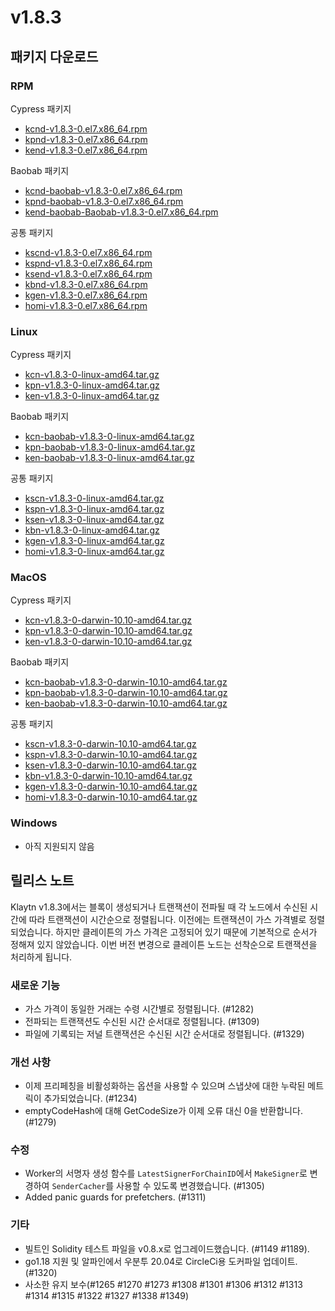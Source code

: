 # v1.8.3

## 패키지 다운로드

### RPM <a id="rpm"></a>

Cypress 패키지

- [kcnd-v1.8.3-0.el7.x86_64.rpm](https://packages.klaytn.net/klaytn/v1.8.3/kcnd-v1.8.3-0.el7.x86_64.rpm)
- [kpnd-v1.8.3-0.el7.x86_64.rpm](https://packages.klaytn.net/klaytn/v1.8.3/kpnd-v1.8.3-0.el7.x86_64.rpm)
- [kend-v1.8.3-0.el7.x86_64.rpm](https://packages.klaytn.net/klaytn/v1.8.3/kend-v1.8.3-0.el7.x86_64.rpm)

Baobab 패키지

- [kcnd-baobab-v1.8.3-0.el7.x86_64.rpm](https://packages.klaytn.net/klaytn/v1.8.3/kcnd-baobab-v1.8.3-0.el7.x86_64.rpm)
- [kpnd-baobab-v1.8.3-0.el7.x86_64.rpm](https://packages.klaytn.net/klaytn/v1.8.3/kpnd-baobab-v1.8.3-0.el7.x86_64.rpm)
- [kend-baobab-Baobab-v1.8.3-0.el7.x86_64.rpm](https://packages.klaytn.net/klaytn/v1.8.3/kend-baobab-v1.8.3-0.el7.x86_64.rpm)

공통 패키지

- [kscnd-v1.8.3-0.el7.x86_64.rpm](https://packages.klaytn.net/klaytn/v1.8.3/kscnd-v1.8.3-0.el7.x86_64.rpm)
- [kspnd-v1.8.3-0.el7.x86_64.rpm](https://packages.klaytn.net/klaytn/v1.8.3/kspnd-v1.8.3-0.el7.x86_64.rpm)
- [ksend-v1.8.3-0.el7.x86_64.rpm](https://packages.klaytn.net/klaytn/v1.8.3/ksend-v1.8.3-0.el7.x86_64.rpm)
- [kbnd-v1.8.3-0.el7.x86_64.rpm](https://packages.klaytn.net/klaytn/v1.8.3/kbnd-v1.8.3-0.el7.x86_64.rpm)
- [kgen-v1.8.3-0.el7.x86_64.rpm](https://packages.klaytn.net/klaytn/v1.8.3/kgen-v1.8.3-0.el7.x86_64.rpm)
- [homi-v1.8.3-0.el7.x86_64.rpm](https://packages.klaytn.net/klaytn/v1.8.3/homi-v1.8.3-0.el7.x86_64.rpm)

### Linux <a id="linux"></a>

Cypress 패키지

- [kcn-v1.8.3-0-linux-amd64.tar.gz](https://packages.klaytn.net/klaytn/v1.8.3/kcn-v1.8.3-0-linux-amd64.tar.gz)
- [kpn-v1.8.3-0-linux-amd64.tar.gz](https://packages.klaytn.net/klaytn/v1.8.3/kpn-v1.8.3-0-linux-amd64.tar.gz)
- [ken-v1.8.3-0-linux-amd64.tar.gz](https://packages.klaytn.net/klaytn/v1.8.3/ken-v1.8.3-0-linux-amd64.tar.gz)

Baobab 패키지

- [kcn-baobab-v1.8.3-0-linux-amd64.tar.gz](https://packages.klaytn.net/klaytn/v1.8.3/kcn-baobab-v1.8.3-0-linux-amd64.tar.gz)
- [kpn-baobab-v1.8.3-0-linux-amd64.tar.gz](https://packages.klaytn.net/klaytn/v1.8.3/kpn-baobab-v1.8.3-0-linux-amd64.tar.gz)
- [ken-baobab-v1.8.3-0-linux-amd64.tar.gz](https://packages.klaytn.net/klaytn/v1.8.3/ken-baobab-v1.8.3-0-linux-amd64.tar.gz)

공통 패키지

- [kscn-v1.8.3-0-linux-amd64.tar.gz](https://packages.klaytn.net/klaytn/v1.8.3/kscn-v1.8.3-0-linux-amd64.tar.gz)
- [kspn-v1.8.3-0-linux-amd64.tar.gz](https://packages.klaytn.net/klaytn/v1.8.3/kspn-v1.8.3-0-linux-amd64.tar.gz)
- [ksen-v1.8.3-0-linux-amd64.tar.gz](https://packages.klaytn.net/klaytn/v1.8.3/ksen-v1.8.3-0-linux-amd64.tar.gz)
- [kbn-v1.8.3-0-linux-amd64.tar.gz](https://packages.klaytn.net/klaytn/v1.8.3/kbn-v1.8.3-0-linux-amd64.tar.gz)
- [kgen-v1.8.3-0-linux-amd64.tar.gz](https://packages.klaytn.net/klaytn/v1.8.3/kgen-v1.8.3-0-linux-amd64.tar.gz)
- [homi-v1.8.3-0-linux-amd64.tar.gz](https://packages.klaytn.net/klaytn/v1.8.3/homi-v1.8.3-0-linux-amd64.tar.gz)

### MacOS <a id="macos"></a>

Cypress 패키지

- [kcn-v1.8.3-0-darwin-10.10-amd64.tar.gz](https://packages.klaytn.net/klaytn/v1.8.3/kcn-v1.8.3-0-darwin-10.10-amd64.tar.gz)
- [kpn-v1.8.3-0-darwin-10.10-amd64.tar.gz](https://packages.klaytn.net/klaytn/v1.8.3/kpn-v1.8.3-0-darwin-10.10-amd64.tar.gz)
- [ken-v1.8.3-0-darwin-10.10-amd64.tar.gz](https://packages.klaytn.net/klaytn/v1.8.3/ken-v1.8.3-0-darwin-10.10-amd64.tar.gz)

Baobab 패키지

- [kcn-baobab-v1.8.3-0-darwin-10.10-amd64.tar.gz](https://packages.klaytn.net/klaytn/v1.8.3/kcn-baobab-v1.8.3-0-darwin-10.10-amd64.tar.gz)
- [kpn-baobab-v1.8.3-0-darwin-10.10-amd64.tar.gz](https://packages.klaytn.net/klaytn/v1.8.3/kpn-baobab-v1.8.3-0-darwin-10.10-amd64.tar.gz)
- [ken-baobab-v1.8.3-0-darwin-10.10-amd64.tar.gz](https://packages.klaytn.net/klaytn/v1.8.3/ken-baobab-v1.8.3-0-darwin-10.10-amd64.tar.gz)

공통 패키지

- [kscn-v1.8.3-0-darwin-10.10-amd64.tar.gz](https://packages.klaytn.net/klaytn/v1.8.3/kscn-v1.8.3-0-darwin-10.10-amd64.tar.gz)
- [kspn-v1.8.3-0-darwin-10.10-amd64.tar.gz](https://packages.klaytn.net/klaytn/v1.8.3/kspn-v1.8.3-0-darwin-10.10-amd64.tar.gz)
- [ksen-v1.8.3-0-darwin-10.10-amd64.tar.gz](https://packages.klaytn.net/klaytn/v1.8.3/ksen-v1.8.3-0-darwin-10.10-amd64.tar.gz)
- [kbn-v1.8.3-0-darwin-10.10-amd64.tar.gz](https://packages.klaytn.net/klaytn/v1.8.3/kbn-v1.8.3-0-darwin-10.10-amd64.tar.gz)
- [kgen-v1.8.3-0-darwin-10.10-amd64.tar.gz](https://packages.klaytn.net/klaytn/v1.8.3/kgen-v1.8.3-0-darwin-10.10-amd64.tar.gz)
- [homi-v1.8.3-0-darwin-10.10-amd64.tar.gz](https://packages.klaytn.net/klaytn/v1.8.3/homi-v1.8.3-0-darwin-10.10-amd64.tar.gz)

### Windows <a id="windows"></a>

- 아직 지원되지 않음

## 릴리스 노트

Klaytn v1.8.3에서는 블록이 생성되거나 트랜잭션이 전파될 때 각 노드에서 수신된 시간에 따라 트랜잭션이 시간순으로 정렬됩니다. 이전에는 트랜잭션이 가스 가격별로 정렬되었습니다. 하지만 클레이튼의 가스 가격은 고정되어 있기 때문에 기본적으로 순서가 정해져 있지 않았습니다. 이번 버전 변경으로 클레이튼 노드는 선착순으로 트랜잭션을 처리하게 됩니다.

### 새로운 기능

- 가스 가격이 동일한 거래는 수령 시간별로 정렬됩니다. (#1282)
- 전파되는 트랜잭션도 수신된 시간 순서대로 정렬됩니다. (#1309)
- 파일에 기록되는 저널 트랜잭션은 수신된 시간 순서대로 정렬됩니다. (#1329)

### 개선 사항

- 이제 프리페칭을 비활성화하는 옵션을 사용할 수 있으며 스냅샷에 대한 누락된 메트릭이 추가되었습니다. (#1234)
- emptyCodeHash에 대해 GetCodeSize가 이제 오류 대신 0을 반환합니다. (#1279)

### 수정

- Worker의 서명자 생성 함수를 `LatestSignerForChainID`에서 `MakeSigner`로 변경하여 `SenderCacher`를 사용할 수 있도록 변경했습니다. (#1305)
- Added panic guards for prefetchers. (#1311)

### 기타

- 빌트인 Solidity 테스트 파일을 v0.8.x로 업그레이드했습니다. (#1149 #1189).
- go1.18 지원 및 알파인에서 우분투 20.04로 CircleCi용 도커파일 업데이트. (#1320)
- 사소한 유지 보수(#1265 #1270 #1273 #1308 #1301 #1306 #1312 #1313 #1314 #1315 #1322 #1327 #1338 #1349)
